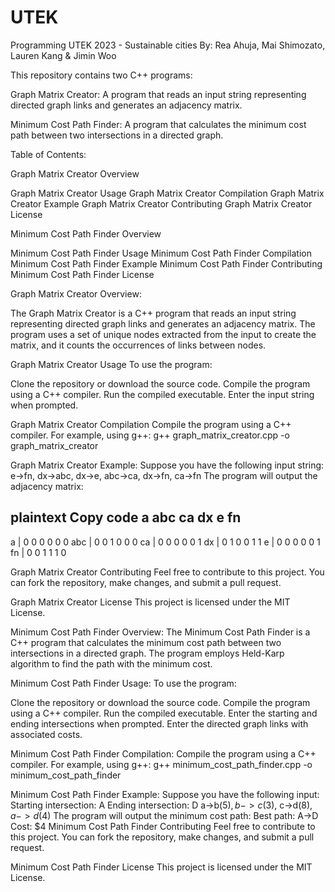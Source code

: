 # UTEK
Programming
UTEK 2023 - Sustainable cities
By: Rea Ahuja, Mai Shimozato, Lauren Kang & Jimin Woo

This repository contains two C++ programs:

Graph Matrix Creator: A program that reads an input string representing directed graph links and generates an adjacency matrix.

Minimum Cost Path Finder: A program that calculates the minimum cost path between two intersections in a directed graph.

Table of Contents:

Graph Matrix Creator Overview

Graph Matrix Creator Usage
Graph Matrix Creator Compilation
Graph Matrix Creator Example
Graph Matrix Creator Contributing
Graph Matrix Creator License

Minimum Cost Path Finder Overview

Minimum Cost Path Finder Usage
Minimum Cost Path Finder Compilation
Minimum Cost Path Finder Example
Minimum Cost Path Finder Contributing
Minimum Cost Path Finder License

Graph Matrix Creator Overview:

The Graph Matrix Creator is a C++ program that reads an input string representing directed graph links and generates an adjacency matrix. The program uses a set of unique nodes extracted from the input to create the matrix, and it counts the occurrences of links between nodes.

Graph Matrix Creator Usage
To use the program:

Clone the repository or download the source code.
Compile the program using a C++ compiler.
Run the compiled executable.
Enter the input string when prompted.

Graph Matrix Creator Compilation
Compile the program using a C++ compiler. For example, using g++:
g++ graph_matrix_creator.cpp -o graph_matrix_creator

Graph Matrix Creator Example:
Suppose you have the following input string:
e->fn, dx->abc, dx->e, abc->ca, dx->fn, ca->fn
The program will output the adjacency matrix:

plaintext
Copy code
    a abc ca dx e fn
---------------------
a | 0   0  0  0  0  0
abc | 0   0  1  0  0  0
ca |  0   0  0  0  0  1
dx |  0   1  0  0  1  1
e  |   0   0  0  0  0  1
fn |  0   0  1  1  1  0

Graph Matrix Creator Contributing
Feel free to contribute to this project. You can fork the repository, make changes, and submit a pull request.

Graph Matrix Creator License
This project is licensed under the MIT License.

Minimum Cost Path Finder Overview:
The Minimum Cost Path Finder is a C++ program that calculates the minimum cost path between two intersections in a directed graph. The program employs Held-Karp algorithm to find the path with the minimum cost.

Minimum Cost Path Finder Usage:
To use the program:

Clone the repository or download the source code.
Compile the program using a C++ compiler.
Run the compiled executable.
Enter the starting and ending intersections when prompted.
Enter the directed graph links with associated costs.

Minimum Cost Path Finder Compilation:
Compile the program using a C++ compiler. For example, using g++:
g++ minimum_cost_path_finder.cpp -o minimum_cost_path_finder

Minimum Cost Path Finder Example:
Suppose you have the following input:
Starting intersection: A
Ending intersection: D
a->b($5), b->c($3), c->d($8), a->d($4)
The program will output the minimum cost path:
Best path: A->D
Cost: $4
Minimum Cost Path Finder Contributing
Feel free to contribute to this project. You can fork the repository, make changes, and submit a pull request.

Minimum Cost Path Finder License
This project is licensed under the MIT License.
